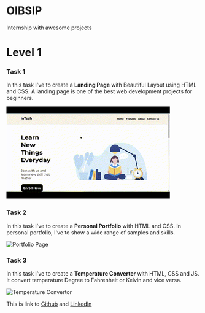# OIBSIP
Internship with awesome projects
# Level 1

### Task 1
In this task I've to create a **Landing Page** with Beautiful Layout using HTML and CSS. A landing page is one of the best web development projects for beginners.

![Landing Page](./.gifs/Task_1_Landing-Page.gif)


### Task 2
In this task I've to create a **Personal Portfolio** with HTML and CSS. In personal portfolio, I've to show a wide range of samples and skills.

![Portfolio Page](./.gifs/Task_2_Portfolio.gif)

### Task 3
In this task I've to create a **Temperature Converter** with HTML, CSS and JS. It convert temperature Degree to Fahrenheit or Kelvin and vice versa.

![Temperature Convertor](./.gifs/Task_3_Temperature-Converter.gif)

This is link to [Github](https://github.com/Itsb4) and [LinkedIn](https://www.linkedin.com/in/itsshubh/)